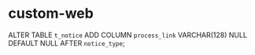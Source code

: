 # custom-web
ALTER TABLE `t_notice`
	ADD COLUMN `process_link` VARCHAR(128) NULL DEFAULT NULL AFTER `notice_type`;